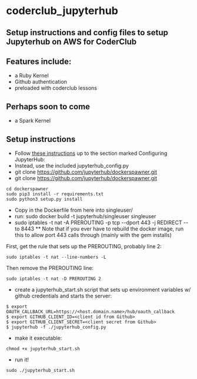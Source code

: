 # coderclub_jupyterhub

## Setup instructions and config files to setup Jupyterhub on AWS for CoderClub

## Features include:
* a Ruby Kernel
* Github authentication
* preloaded with coderclub lessons

## Perhaps soon to come
* a Spark Kernel

## Setup instructions
* Follow [these instructions](https://github.com/jupyterhub/jupyterhub/wiki/Deploying-JupyterHub-on-AWS) up to the section marked Configuring JupyterHub:   
* Instead, use the included jupyterhub_config.py
* git clone https://github.com/jupyterhub/dockerspawner.git
* git clone https://github.com/jupyterhub/dockerspawner.git

```
cd dockerspawner
sudo pip3 install -r requirements.txt
sudo python3 setup.py install
```

* Copy in the Dockerfile from here into singleuser/
* run: sudo docker build -t jupyterhub/singleuser singleuser
* sudo iptables -t nat -A PREROUTING -p tcp --dport 443 -j REDIRECT --to 8443
** Note that if you ever have to rebuild the docker image, run this to allow port 443 calls through (mainly with the gem installs)

First, get the rule that sets up the PREROUTING, probably line 2:

```
sudo iptables -t nat --line-numbers -L
```

Then remove the PREROUTING line:

```
sudo iptables -t nat -D PREROUTING 2
```

* create a jupyterhub_start.sh script that sets up environment variables w/ github credentials and starts the server:

```
$ export OAUTH_CALLBACK_URL=https://<host.domain.name>/hub/oauth_callback
$ export GITHUB_CLIENT_ID=<client id from Github>
$ export GITHUB_CLIENT_SECRET=<client secret from Github>
$ jupyterhub -f ./jupyterhub_config.py
```

* make it executable:
```
chmod +x jupyterhub_start.sh
```

* run it!

```
sudo ./jupyterhub_start.sh
```
